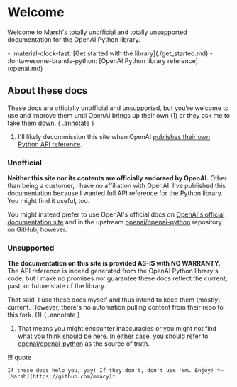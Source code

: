 # Welcome

Welcome to Marsh's totally unofficial and totally unsupported documentation for the OpenAI Python library.

<div class="grid cards" markdown>
- :material-clock-fast: [Get started with the library](./get_started.md)
- :fontawesome-brands-python: [OpenAI Python library reference](openai.md)
</div>

## About these docs

These docs are officially unofficial and unsupported, but you're welcome to use and improve them until OpenAI brings up their own (1) or they ask me to take them down.
{ .annotate }

1. I'll likely decommission this site when OpenAI [publishes their own Python API reference](https://community.openai.com/t/where-is-the-documentation-for-the-python-openai-sdk/583643).

### Unofficial

**Neither this site nor its contents are officially endorsed by OpenAI.** Other than being a customer, I have no affiliation with OpenAI. I've published this documentation because I wanted full API reference for the Python library. You might find it useful, too.

You might instead prefer to use OpenAI's official docs on [OpenAI's official documentation site](https://platform.openai.com) and in the upstream [openai/openai-python](https://github.com/openai/openai-python) repository on GitHub, however.

### Unsupported

**The documentation on this site is provided AS-IS with NO WARRANTY.** The API reference is indeed generated from the OpenAI Python library's code, but I make no promises nor guarantee these docs reflect the current, past, or future state of the library.

That said, I use these docs myself and thus intend to keep them (mostly) current. However, there's no automation pulling content from their repo to this fork. (1)
{ .annotate }

1. That means you might encounter inaccuracies or you might not find what you think should be here. In either case, you should refer to [openai/openai-python](https://github.com/openai/openai-python) as the source of truth.

!!! quote

    If these docs help you, yay! If they don't, don't use 'em. Enjoy! *—[Marsh](https://github.com/mmacy)*
